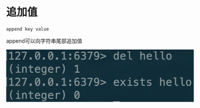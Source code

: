 # 追加值

```text
append key value
```

append可以向字符串尾部追加值

![](../../.gitbook/assets/image%20%2824%29.png)

